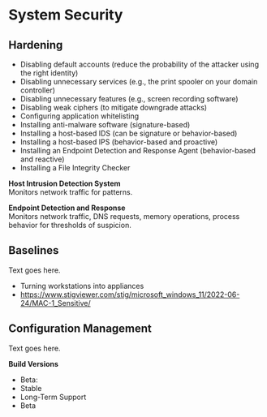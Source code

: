 # System Security
## Hardening
* Disabling default accounts (reduce the probability of the attacker using the right identity)
* Disabling unnecessary services (e.g., the print spooler on your domain controller)
* Disabling unnecessary features (e.g., screen recording software)
* Disabling weak ciphers (to mitigate downgrade attacks)
* Configuring application whitelisting
* Installing anti-malware software (signature-based)
* Installing a host-based IDS (can be signature or behavior-based)
* Installing a host-based IPS (behavior-based and proactive) 
* Installing an Endpoint Detection and Response Agent (behavior-based and reactive)
* Installing a File Integrity Checker 

**Host Intrusion Detection System**  
Monitors network traffic for patterns. 

**Endpoint Detection and Response**  
Monitors network traffic, DNS requests, memory operations, process behavior for thresholds of suspicion. 

## Baselines  
Text goes here. 
* Turning workstations into appliances
* https://www.stigviewer.com/stig/microsoft_windows_11/2022-06-24/MAC-1_Sensitive/

## Configuration Management
Text goes here. 

**Build Versions**  
* Beta: 
* Stable
* Long-Term Support
* Beta